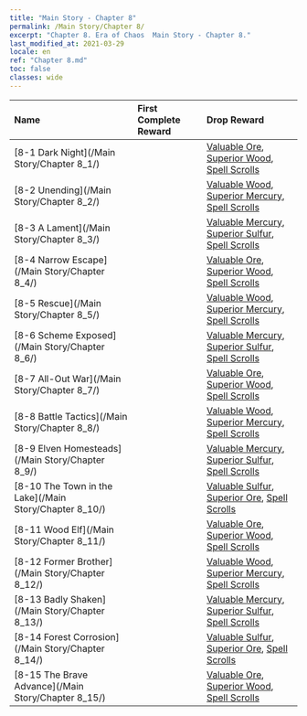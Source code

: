 ```yaml
---
title: "Main Story - Chapter 8"
permalink: /Main Story/Chapter 8/
excerpt: "Chapter 8. Era of Chaos  Main Story - Chapter 8."
last_modified_at: 2021-03-29
locale: en
ref: "Chapter 8.md"
toc: false
classes: wide
---
```


  | Name |  First Complete Reward | Drop Reward |
  |:------------|:------------|:------------| 
  | [8-1 Dark Night](/Main Story/Chapter 8_1/) |  | [Valuable Ore](/Items/mat_26/), [Superior Wood](/Items/mat_20/), [Spell Scrolls](/Items/con_694/) |
  | [8-2 Unending](/Main Story/Chapter 8_2/) |  | [Valuable Wood](/Items/mat_27/), [Superior Mercury](/Items/mat_21/), [Spell Scrolls](/Items/con_694/) |
  | [8-3 A Lament](/Main Story/Chapter 8_3/) |  | [Valuable Mercury](/Items/mat_28/), [Superior Sulfur](/Items/mat_22/), [Spell Scrolls](/Items/con_694/) |
  | [8-4 Narrow Escape](/Main Story/Chapter 8_4/) |  | [Valuable Ore](/Items/mat_26/), [Superior Wood](/Items/mat_20/), [Spell Scrolls](/Items/con_694/) |
  | [8-5 Rescue](/Main Story/Chapter 8_5/) |  | [Valuable Wood](/Items/mat_27/), [Superior Mercury](/Items/mat_21/), [Spell Scrolls](/Items/con_694/) |
  | [8-6 Scheme Exposed](/Main Story/Chapter 8_6/) |  | [Valuable Mercury](/Items/mat_28/), [Superior Sulfur](/Items/mat_22/), [Spell Scrolls](/Items/con_694/) |
  | [8-7 All-Out War](/Main Story/Chapter 8_7/) |  | [Valuable Ore](/Items/mat_26/), [Superior Wood](/Items/mat_20/), [Spell Scrolls](/Items/con_694/) |
  | [8-8 Battle Tactics](/Main Story/Chapter 8_8/) |  | [Valuable Wood](/Items/mat_27/), [Superior Mercury](/Items/mat_21/), [Spell Scrolls](/Items/con_694/) |
  | [8-9 Elven Homesteads](/Main Story/Chapter 8_9/) |  | [Valuable Mercury](/Items/mat_28/), [Superior Sulfur](/Items/mat_22/), [Spell Scrolls](/Items/con_694/) |
  | [8-10 The Town in the Lake](/Main Story/Chapter 8_10/) |  | [Valuable Sulfur](/Items/mat_29/), [Superior Ore](/Items/mat_19/), [Spell Scrolls](/Items/con_694/) |
  | [8-11 Wood Elf](/Main Story/Chapter 8_11/) |  | [Valuable Ore](/Items/mat_26/), [Superior Wood](/Items/mat_20/), [Spell Scrolls](/Items/con_694/) |
  | [8-12 Former Brother](/Main Story/Chapter 8_12/) |  | [Valuable Wood](/Items/mat_27/), [Superior Mercury](/Items/mat_21/), [Spell Scrolls](/Items/con_694/) |
  | [8-13 Badly Shaken](/Main Story/Chapter 8_13/) |  | [Valuable Mercury](/Items/mat_28/), [Superior Sulfur](/Items/mat_22/), [Spell Scrolls](/Items/con_694/) |
  | [8-14 Forest Corrosion](/Main Story/Chapter 8_14/) |  | [Valuable Sulfur](/Items/mat_29/), [Superior Ore](/Items/mat_19/), [Spell Scrolls](/Items/con_694/) |
  | [8-15 The Brave Advance](/Main Story/Chapter 8_15/) |  | [Valuable Ore](/Items/mat_26/), [Superior Wood](/Items/mat_20/), [Spell Scrolls](/Items/con_694/) |
